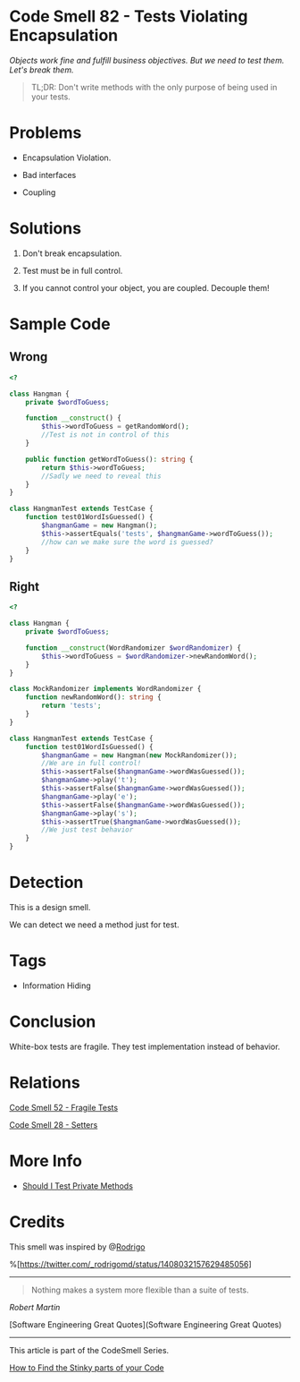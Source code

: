 # Code Smell 82 - Tests Violating Encapsulation

*Objects work fine and fulfill business objectives. But we need to test them. Let's break them.*

> TL;DR: Don't write methods with the only purpose of being used in your tests.

# Problems

- Encapsulation Violation.

- Bad interfaces

- Coupling

# Solutions

1. Don't break encapsulation.

2. Test must be in full control. 

3. If you cannot control your object, you are coupled. Decouple them!

# Sample Code

## Wrong

[Gist Url]: # (https://gist.github.com/mcsee/06757fcedc4c442584f144c68b16d597)
```php
<?

class Hangman {
    private $wordToGuess;

    function __construct() {
        $this->wordToGuess = getRandomWord();
        //Test is not in control of this
    }

    public function getWordToGuess(): string {
        return $this->wordToGuess;
        //Sadly we need to reveal this
    }
}

class HangmanTest extends TestCase {
    function test01WordIsGuessed() {
        $hangmanGame = new Hangman();
        $this->assertEquals('tests', $hangmanGame->wordToGuess());
        //how can we make sure the word is guessed?
    }
}
```

## Right

[Gist Url]: # (https://gist.github.com/mcsee/c2d16cf8f0d533345ec74314c04863ea)
```php
<?

class Hangman {
    private $wordToGuess;

    function __construct(WordRandomizer $wordRandomizer) {
        $this->wordToGuess = $wordRandomizer->newRandomWord();
    }
}

class MockRandomizer implements WordRandomizer {
    function newRandomWord(): string {
        return 'tests';
    }
}

class HangmanTest extends TestCase {
    function test01WordIsGuessed() {
        $hangmanGame = new Hangman(new MockRandomizer());
        //We are in full control!
        $this->assertFalse($hangmanGame->wordWasGuessed());
        $hangmanGame->play('t');
        $this->assertFalse($hangmanGame->wordWasGuessed());
        $hangmanGame->play('e');
        $this->assertFalse($hangmanGame->wordWasGuessed());
        $hangmanGame->play('s');
        $this->assertTrue($hangmanGame->wordWasGuessed());
        //We just test behavior
    }
}
```

# Detection

This is a design smell.

We can detect we need a method just for test.

# Tags

- Information Hiding

# Conclusion

White-box tests are fragile. They test implementation instead of behavior.

# Relations

[Code Smell 52 - Fragile Tests](https://maximilianocontieri.com/code-smell-52-fragile-tests)

[Code Smell 28 - Setters](https://maximilianocontieri.com/code-smell-28-setters)

# More Info

- [Should I Test Private Methods](http://shoulditestprivatemethods.com/)

# Credits

This smell was inspired by @[Rodrigo](@rodrigomd)

%[https://twitter.com/_rodrigomd/status/1408032157629485056]

* * *

> Nothing makes a system more flexible than a suite of tests.

_Robert Martin_
 
[Software Engineering Great Quotes](Software Engineering Great Quotes)

* * *

This article is part of the CodeSmell Series.

[How to Find the Stinky parts of your Code](https://maximilianocontieri.com/how-to-find-the-stinky-parts-of-your-code)
